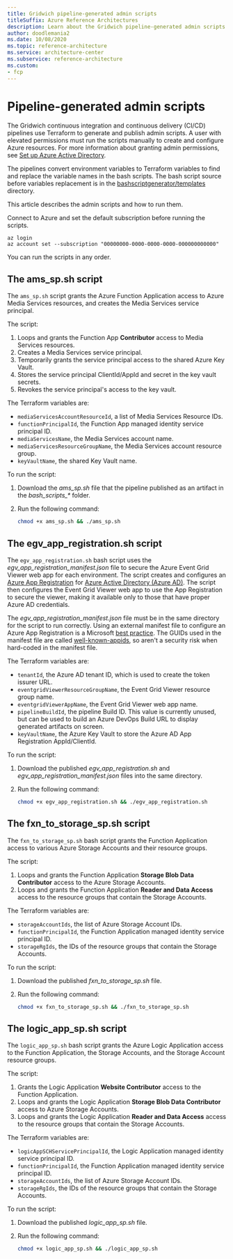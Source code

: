 ```yaml
---
title: Gridwich pipeline-generated admin scripts
titleSuffix: Azure Reference Architectures
description: Learn about the Gridwich pipeline-generated admin scripts and how to run them.
author: doodlemania2
ms.date: 10/08/2020
ms.topic: reference-architecture
ms.service: architecture-center
ms.subservice: reference-architecture
ms.custom:
- fcp
---
```


# Pipeline-generated admin scripts

The Gridwich continuous integration and continuous delivery (CI/CD) pipelines use Terraform to generate and publish admin scripts. A user with elevated permissions must run the scripts manually to create and configure Azure resources. For more information about granting admin permissions, see [Set up Azure Active Directory](set-up-azure-devops.md#set-up-azure-active-directory).

The pipelines convert environment variables to Terraform variables to find and replace the variable names in the bash scripts. The bash script source before variables replacement is in the [bashscriptgenerator/templates](https://github.com/mspnp/gridwich/infrastructure/terraform/bashscriptgenerator/templates) directory.

This article describes the admin scripts and how to run them.

Connect to Azure and set the default subscription before running the scripts.

```azurecli
az login
az account set --subscription "00000000-0000-0000-0000-000000000000"
```

You can run the scripts in any order.

## The ams_sp.sh script

The `ams_sp.sh` script grants the Azure Function Application access to Azure Media Services resources, and creates the Media Services service principal.

The script:
1. Loops and grants the Function App **Contributor** access to Media Services resources.
1. Creates a Media Services service principal.
1. Temporarily grants the service principal access to the shared Azure Key Vault.
1. Stores the service principal ClientId/AppId and secret in the key vault secrets.
1. Revokes the service principal's access to the key vault.

The Terraform variables are:

- `mediaServicesAccountResourceId`, a list of Media Services Resource IDs.
- `functionPrincipalId`, the Function App managed identity service principal ID.
- `mediaServicesName`, the Media Services account name.
- `mediaServicesResourceGroupName`, the Media Services account resource group.
- `keyVaultName`, the shared Key Vault name.

To run the script:

1. Download the *ams_sp.sh* file that the pipeline published as an artifact in the *bash_scripts_\** folder.
1. Run the following command:
   
   ```bash
   chmod +x ams_sp.sh && ./ams_sp.sh
   ```

## The egv_app_registration.sh script

The `egv_app_registration.sh` bash script uses the *egv_app_registration_manifest.json* file to secure the Azure Event Grid Viewer web app for each environment. The script creates and configures an [Azure App Registration](/azure/active-directory/develop/quickstart-register-app) for [Azure Active Directory (Azure AD)](/azure/active-directory/fundamentals/active-directory-whatis). The script then configures the Event Grid Viewer web app to use the App Registration to secure the viewer, making it available only to those that have proper Azure AD credentials.

The *egv_app_registration_manifest.json* file must be in the same directory for the script to run correctly. Using an external manifest file to configure an Azure App Registration is a Microsoft [best practice](https://github.com/Azure/azure-cli/issues/6023#issuecomment-400011467). The GUIDs used in the manifest file are called [well-known-appids](https://github.com/mjisaak/azure-active-directory/blob/master/README.md#well-known-appids), so aren't a security risk when hard-coded in the manifest file.

The Terraform variables are:

- `tenantId`, the Azure AD tenant ID, which is used to create the token issurer URL.
- `eventgridViewerResourceGroupName`, the Event Grid Viewer resource group name.
- `eventgridViewerAppName`, the Event Grid Viewer web app name.
- `pipelineBuildId`, the pipeline Build ID. This value is currently unused, but can be used to build an Azure DevOps Build URL to display generated artifacts on screen.
- `keyVaultName`, the Azure Key Vault to store the Azure AD App Registration AppId/ClientId.

To run the script:

1. Download the published *egv_app_registration.sh* and *egv_app_registration_manifest.json* files into the same directory.
1. Run the following command:
   
   ```bash
   chmod +x egv_app_registration.sh && ./egv_app_registration.sh
   ```

## The fxn_to_storage_sp.sh script

The `fxn_to_storage_sp.sh` bash script grants the Function Application access to various Azure Storage Accounts and their resource groups.

The script:
1. Loops and grants the Function Application **Storage Blob Data Contributor** access to the Azure Storage Accounts.
1. Loops and grants the Function Application **Reader and Data Access** access to the resource groups that contain the Storage Accounts.

The Terraform variables are:

- `storageAccountIds`, the list of Azure Storage Account IDs.
- `functionPrincipalId`, the Function Application managed identity service principal ID.
- `storageRgIds`, the IDs of the resource groups that contain the Storage Accounts.

To run the script:

1. Download the published *fxn_to_storage_sp.sh* file.
1. Run the following command:
   
   ```bash
   chmod +x fxn_to_storage_sp.sh && ./fxn_to_storage_sp.sh
   ```

## The logic_app_sp.sh script

The `logic_app_sp.sh` bash script grants the Azure Logic Application access to the Function Application, the Storage Accounts, and the Storage Account resource groups.

The script:
1. Grants the Logic Application **Website Contributor** access to the Function Application.
1. Loops and grants the Logic Application **Storage Blob Data Contributor** access to Azure Storage Accounts.
1. Loops and grants the Logic Application **Reader and Data Access** access to the resource groups that contain the Storage Accounts.

The Terraform variables are:

- `logicAppSCHServicePrincipalId`, the Logic Application managed identity service principal ID.
- `functionPrincipalId`, the Function Application managed identity service principal ID.
- `storageAccountIds`, the list of Azure Storage Account IDs.
- `storageRgIds`, the IDs of the resource groups that contain the Storage Accounts.

To run the script:

1. Download the published *logic_app_sp.sh* file.
1. Run the following command:
   
   ```bash
   chmod +x logic_app_sp.sh && ./logic_app_sp.sh
   ```
